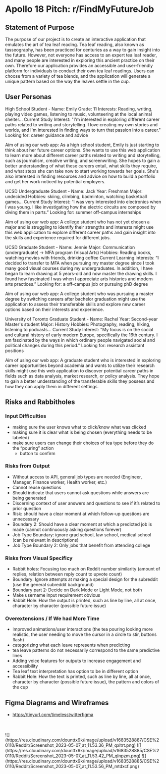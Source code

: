 # Apollo 18 Pitch: r/FindMyFutureJob #

## Statement of Purpose ##

The purpose of our project is to create an interactive application that emulates the art of tea leaf reading. Tea leaf reading, also known as tasseography, has been practiced for centuries as a way to gain insight into the future. However, not everyone has access to an expert tea leaf reader, and many people are interested in exploring this ancient practice on their own. Therefore our application provides an accessible and user-friendly platform for individuals to conduct their own tea leaf readings. Users can choose from a variety of tea blends, and the application will generate a unique pattern based on the way the leaves settle in the cup. 


## User Personas ##

High School Student - 
Name: Emily
Grade: 11
Interests: Reading, writing, playing video games, listening to music, volunteering at the local animal shelter…
Current Study Interest: 
"I'm interested in exploring different career paths related to writing 
and storytelling. I love creating my own stories and worlds, and 
I'm interested in finding ways to turn that passion into a career."
Looking for: career guidance and advice

Aim of using our web app:
As a high school student, Emily is just starting to think about her future career options. She wants to use this web application to learn more about different career paths related to writing and storytelling, such as journalism, creative writing, and screenwriting. She hopes to gain a better understanding of what these careers entail, what skills they require, and what steps she can take now to start working towards her goals. She's also interested in finding resources and advice on how to build a portfolio and get her work noticed by potential employers.

UCSD Undergraduate Student - 
Name: Jack
Year: Freshman
Major: undecided
Hobbies: skiing, climbing, badminton, watching basketball games…
Current Study Interest: 
“I was very interested into electronics when I was young. I like investigating how the electric circuits are composed by diving them in parts.”
Looking for: summer off-campus internships

Aim of using our web app:
A college student who has not yet chosen a major and is struggling to identify their strengths and interests might use this web application to explore different career paths and gain insight into the skills and experience required for different jobs.



UCSD Graduate Student - 
Name: Jennie
Major: Communication (undergraduate) -> MFA program (Visual Arts)
Hobbies: Reading books, watching movies with friends, drinking coffee
Current Learning interests: 
“I decided to transfer to MFA when pursuing my master degree since I took many good visual courses during my undergraduates. In addition, I have began to learn drawing at 5 years-old and now master the drawing skills. I found how fascinated I was when I appreciate arts histories and modern arts practices.”
Looking for: a off-campus job or pursuing phD degree

Aim of using our web app:
A college student who was pursuing a master degree by switching careers after bachelor graduation might use the application to assess their transferable skills and explore new career options based on their interests and experience.


University of Toronto Graduate Student - 
Name: Rachel
Year: Second-year Master's student 
Major: History
Hobbies: Photography, reading, hiking, listening to podcasts... 
Current Study Interest: 
"My focus is on the social and cultural history of early modern Europe, specifically the 16th century. I am fascinated by the ways in which ordinary people navigated social and political changes during this period."
Looking for: research assistant positions

Aim of using our web app:
A graduate student who is interested in exploring career opportunities beyond academia and wants to utilize their research skills might use this web application to discover potential career paths in fields such as data analysis, market research, or policy analysis. They hope to gain a better understanding of the transferable skills they possess and how they can apply them in different settings.



## Risks and Rabbitholes ##

### Input Difficulties

- making sure the user knows what to click/know what was clicked
- making sure it is clear what is being chosen (everything needs to be labeled)
- make sure users can change their choices of tea type before they do the “pouring” action
  - button to confirm





### Risks from Output ###

- Without access to API, general job types are needed (Engineer, Manager, Finance worker, Health worker, etc.)
- Cannot reuse questions
- Should indicate that users cannot ask questions while answers are being generated 
- Discerning context of user answers and questions to see if it’s related to prior question
- Risk: should have a clear moment at which follow-up questions are unnecessary
- Boundary 2: Should have a clear moment at which a predicted job is made (cannot continuously asking questions forever)
- Job Type Boundary: ignore grad school, law school, medical school (can be relevant in descriptions)
- Job Type Boundary 2: Only jobs that benefit from attending college

### Risks from Visual Specificy ###

- Rabbit holes: Focusing too much on Reddit number similarity (amount of replies, relation between reply count to upvote count)
- Boundary: Ignore attempts at making a special design for the subreddit (use the general subreddit background)
- Boundary part 2: Decide on Dark Mode or Light Mode, not both
- Make username input requirement obvious
- Rabbit Hole: How the output is printed, such as line by line, all at once, character by character (possible future issue)

### Overextensions / If We had More Time ###
- Improved animations/user interactions (the tea pouring looking more realistic, the user needing to move the cursor in a circle to stir, buttons flash)
- categorizing what each leave represents when predicting
- tea leave patterns do not necessarily correspond to the same predictive lines
- Adding voice features for outputs to increase engagement and accessibility
- Tea leaf text interpretation has option to be in different option
- Rabbit Hole: How the text is printed, such as line by line, all at once, character by character (possible future issue), the pattern and colors of the cup



## Figma Diagrams and Wireframes ##
- https://tinyurl.com/timelesstwitterfigma
<br>
<br>
![](https://res.cloudinary.com/dounttx9k/image/upload/v1683528887/CSE%20110/Reddit/Screenshot_2023-05-07_at_11.53.36_PM_qxltrt.png)
![](https://res.cloudinary.com/dounttx9k/image/upload/v1683528885/CSE%20110/Reddit/Screenshot_2023-05-07_at_11.53.42_PM_qlnpzm.png)
![](https://res.cloudinary.com/dounttx9k/image/upload/v1683528885/CSE%20110/Reddit/Screenshot_2023-05-07_at_11.53.56_PM_mtdxcf.png)







